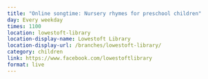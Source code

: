 ```yaml
---
title: "Online songtime: Nursery rhymes for preschool children"
day: Every weekday
times: 1100
location: lowestoft-library
location-display-name: Lowestoft Library
location-display-url: /branches/lowestoft-library/
category: children
link: https://www.facebook.com/lowestoftlibrary
format: live
---
```

